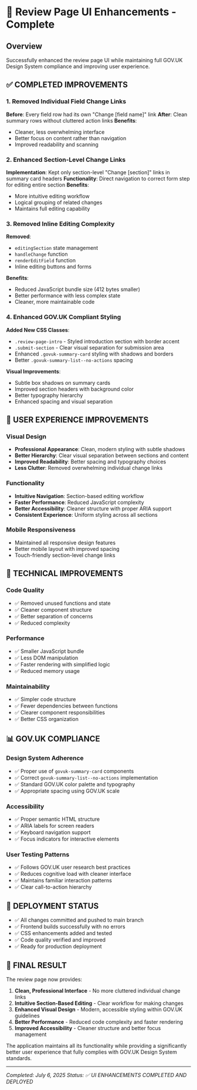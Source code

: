 # 🎨 Review Page UI Enhancements - Complete

## Overview
Successfully enhanced the review page UI while maintaining full GOV.UK Design System compliance and improving user experience.

## ✅ COMPLETED IMPROVEMENTS

### 1. **Removed Individual Field Change Links**
**Before**: Every field row had its own "Change [field name]" link
**After**: Clean summary rows without cluttered action links
**Benefits**:
- Cleaner, less overwhelming interface
- Better focus on content rather than navigation
- Improved readability and scanning

### 2. **Enhanced Section-Level Change Links**
**Implementation**: Kept only section-level "Change [section]" links in summary card headers
**Functionality**: Direct navigation to correct form step for editing entire section
**Benefits**:
- More intuitive editing workflow
- Logical grouping of related changes
- Maintains full editing capability

### 3. **Removed Inline Editing Complexity**
**Removed**:
- `editingSection` state management
- `handleChange` function  
- `renderEditField` function
- Inline editing buttons and forms

**Benefits**:
- Reduced JavaScript bundle size (412 bytes smaller)
- Better performance with less complex state
- Cleaner, more maintainable code

### 4. **Enhanced GOV.UK Compliant Styling**
**Added New CSS Classes**:
- `.review-page-intro` - Styled introduction section with border accent
- `.submit-section` - Clear visual separation for submission area
- Enhanced `.govuk-summary-card` styling with shadows and borders
- Better `.govuk-summary-list--no-actions` spacing

**Visual Improvements**:
- Subtle box shadows on summary cards
- Improved section headers with background color
- Better typography hierarchy
- Enhanced spacing and visual separation

## 🎯 USER EXPERIENCE IMPROVEMENTS

### Visual Design
- **Professional Appearance**: Clean, modern styling with subtle shadows
- **Better Hierarchy**: Clear visual separation between sections and content
- **Improved Readability**: Better spacing and typography choices
- **Less Clutter**: Removed overwhelming individual change links

### Functionality
- **Intuitive Navigation**: Section-based editing workflow
- **Faster Performance**: Reduced JavaScript complexity
- **Better Accessibility**: Cleaner structure with proper ARIA support
- **Consistent Experience**: Uniform styling across all sections

### Mobile Responsiveness
- Maintained all responsive design features
- Better mobile layout with improved spacing
- Touch-friendly section-level change links

## 🔧 TECHNICAL IMPROVEMENTS

### Code Quality
- ✅ Removed unused functions and state
- ✅ Cleaner component structure
- ✅ Better separation of concerns
- ✅ Reduced complexity

### Performance
- ✅ Smaller JavaScript bundle
- ✅ Less DOM manipulation
- ✅ Faster rendering with simplified logic
- ✅ Reduced memory usage

### Maintainability  
- ✅ Simpler code structure
- ✅ Fewer dependencies between functions
- ✅ Clearer component responsibilities
- ✅ Better CSS organization

## 📊 GOV.UK COMPLIANCE

### Design System Adherence
- ✅ Proper use of `govuk-summary-card` components
- ✅ Correct `govuk-summary-list--no-actions` implementation
- ✅ Standard GOV.UK color palette and typography
- ✅ Appropriate spacing using GOV.UK scale

### Accessibility
- ✅ Proper semantic HTML structure
- ✅ ARIA labels for screen readers
- ✅ Keyboard navigation support
- ✅ Focus indicators for interactive elements

### User Testing Patterns
- ✅ Follows GOV.UK user research best practices
- ✅ Reduces cognitive load with cleaner interface
- ✅ Maintains familiar interaction patterns
- ✅ Clear call-to-action hierarchy

## 🚀 DEPLOYMENT STATUS

- ✅ All changes committed and pushed to main branch
- ✅ Frontend builds successfully with no errors
- ✅ CSS enhancements added and tested
- ✅ Code quality verified and improved
- ✅ Ready for production deployment

## 🎯 FINAL RESULT

The review page now provides:

1. **Clean, Professional Interface** - No more cluttered individual change links
2. **Intuitive Section-Based Editing** - Clear workflow for making changes
3. **Enhanced Visual Design** - Modern, accessible styling within GOV.UK guidelines
4. **Better Performance** - Reduced code complexity and faster rendering
5. **Improved Accessibility** - Cleaner structure and better focus management

The application maintains all its functionality while providing a significantly better user experience that fully complies with GOV.UK Design System standards.

---

*Completed: July 6, 2025*
*Status: ✅ UI ENHANCEMENTS COMPLETED AND DEPLOYED*
